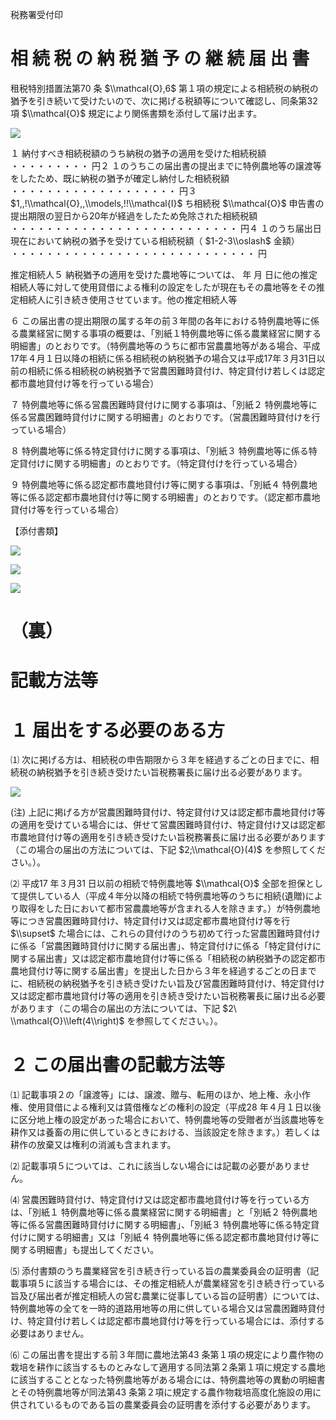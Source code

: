 税務署受付印

# 相 続 税 の 納 税 猶 予 の 継 続 届 出 書

租税特別措置法第70 条 $\\mathcal{O},6$ 第１項の規定による相続税の納税の猶予を引き続いて受けたいので、次に掲げる税額等について確認し、同条第32 項 $\\mathcal{O}$ 規定により関係書類を添付して届け出ます。

![](https://www.nta.go.jp/tmp/8a144139-4ed5-4537-86ca-57b24717cb1c/images/1be3c1a6f3d5a94a2c3decdd667ebe35cb1207091986e6b6718e2e72cbcc9b65.jpg)

１ 納付すべき相続税額のうち納税の猶予の適用を受けた相続税額 ・・・・・・・・・ 円２ １のうちこの届出書の提出までに特例農地等の譲渡等をしたため、既に納税の猶予が確定し納付した相続税額 ・・・・・・・・・・・・・・・・・・・ 円３ $1,,!\\mathcal{O},,\\models,!!\\mathcal{I}$ ち相続税 $\\mathcal{O}$ 申告書の提出期限の翌日から20年が経過をしたため免除された相続税額 ・・・・・・・・・・・・・・・・・・・・・・・・・・ 円４ １のうち届出日現在において納税の猶予を受けている相続税額（ $1-2-3\\oslash$ 金額） ・・・・・・・・・・・・・・・・・・・・・・・・・・・・ 円

推定相続人５ 納税猶予の適用を受けた農地等については、 年 月 日に他の推定相続人等に対して使用貸借による権利の設定をしたが現在もその農地等をその推定相続人に引き続き使用させています。他の推定相続人等

６ この届出書の提出期限の属する年の前３年間の各年における特例農地等に係る農業経営に関する事項の概要は、「別紙１特例農地等に係る農業経営に関する明細書」のとおりです。（特例農地等のうちに都市営農農地等がある場合、平成17年４月１日以降の相続に係る相続税の納税猶予の場合又は平成17年３月31日以前の相続に係る相続税の納税猶予で営農困難時貸付け、特定貸付け若しくは認定都市農地貸付け等を行っている場合）

７ 特例農地等に係る営農困難時貸付けに関する事項は、「別紙２ 特例農地等に係る営農困難時貸付けに関する明細書」のとおりです。（営農困難時貸付けを行っている場合）

８ 特例農地等に係る特定貸付けに関する事項は、「別紙３ 特例農地等に係る特定貸付けに関する明細書」のとおりです。（特定貸付けを行っている場合）

９ 特例農地等に係る認定都市農地貸付け等に関する事項は、「別紙４ 特例農地等に係る認定都市農地貸付け等に関する明細書」のとおりです。（認定都市農地貸付け等を行っている場合）

【添付書類】

![](https://www.nta.go.jp/tmp/8a144139-4ed5-4537-86ca-57b24717cb1c/images/d4e5f3483eabf3bf3fcd4ebd64dc0a4eecbfc80a800b2fbe50f6cf70ca0d779a.jpg)

![](https://www.nta.go.jp/tmp/8a144139-4ed5-4537-86ca-57b24717cb1c/images/d95decd19a71f1c4eaaffd8519130a659c164ad14c7cf5892fb78e2a6c853395.jpg)

![](https://www.nta.go.jp/tmp/8a144139-4ed5-4537-86ca-57b24717cb1c/images/57a4cc4b16d06b99a29cb50b748f25ed470161981eecda86afd90a8ebdfc6f5f.jpg)

# （裏）

# 記載方法等

# １ 届出をする必要のある方

⑴ 次に掲げる方は、相続税の申告期限から３年を経過するごとの日までに、相続税の納税猶予を引き続き受けたい旨税務署長に届け出る必要があります。

![](https://www.nta.go.jp/tmp/8a144139-4ed5-4537-86ca-57b24717cb1c/images/35e2c4ce9b0bd94f2c4d12c02eb2dbc1da282fb805ec2dfd558894170b826cbc.jpg)

(注) 上記に掲げる方が営農困難時貸付け、特定貸付け又は認定都市農地貸付け等の適用を受けている場合には、併せて営農困難時貸付け、特定貸付け又は認定都市農地貸付け等の適用を引き続き受けたい旨税務署長に届け出る必要があります（この場合の届出の方法については、下記 $2;\\mathcal{O}(4)$ を参照してください。）。

⑵ 平成17 年３月31 日以前の相続で特例農地等 $\\mathcal{O}$ 全部を担保として提供している人（平成４年分以降の相続で特例農地等のうちに相続(遺贈)により取得をした日において都市営農農地等が含まれる人を除きます。）が特例農地等につき営農困難時貸付け、特定貸付け又は認定都市農地貸付け等を行 $\\supset$ た場合には、これらの貸付けのうち初めて行った営農困難時貸付けに係る「営農困難時貸付けに関する届出書」、特定貸付けに係る「特定貸付けに関する届出書」又は認定都市農地貸付け等に係る「相続税の納税猶予の認定都市農地貸付け等に関する届出書」を提出した日から３年を経過するごとの日までに、相続税の納税猶予を引き続き受けたい旨及び営農困難時貸付け、特定貸付け又は認定都市農地貸付け等の適用を引き続き受けたい旨税務署長に届け出る必要があります（この場合の届出の方法については、下記 $2\ \\mathcal{O}\\left(4\\right)$ を参照してください。）。

# ２ この届出書の記載方法等

⑴ 記載事項２の「譲渡等」には、譲渡、贈与、転用のほか、地上権、永小作権、使用貸借による権利又は賃借権などの権利の設定（平成28 年４月１日以後に区分地上権の設定があった場合において、特例農地等の受贈者が当該農地等を耕作又は養畜の用に供しているときにおける、当該設定を除きます。）若しくは耕作の放棄又は権利の消滅も含まれます。

⑵ 記載事項５については、これに該当しない場合には記載の必要がありません。

⑷ 営農困難時貸付け、特定貸付け又は認定都市農地貸付け等を行っている方は、「別紙１ 特例農地等に係る農業経営に関する明細書」と「別紙２ 特例農地等に係る営農困難時貸付けに関する明細書」、「別紙３ 特例農地等に係る特定貸付けに関する明細書」又は「別紙４ 特例農地等に係る認定都市農地貸付け等に関する明細書」も提出してください。

⑸ 添付書類のうち農業経営を引き続き行っている旨の農業委員会の証明書（記載事項５に該当する場合には、その推定相続人が農業経営を引き続き行っている旨及び届出者が推定相続人の営む農業に従事している旨の証明書）については、特例農地等の全てを一時的道路用地等の用に供している場合又は営農困難時貸付け、特定貸付け若しくは認定都市農地貸付け等を行っている場合には、添付する必要はありません。

⑹ この届出書を提出する前３年間に農地法第43 条第１項の規定により農作物の栽培を耕作に該当するものとみなして適用する同法第２条第１項に規定する農地に該当することとなった特例農地等がある場合には、特例農地等の異動の明細書とその特例農地等が同法第43 条第２項に規定する農作物栽培高度化施設の用に供されているものである旨の農業委員会の証明書を添付する必要があります。